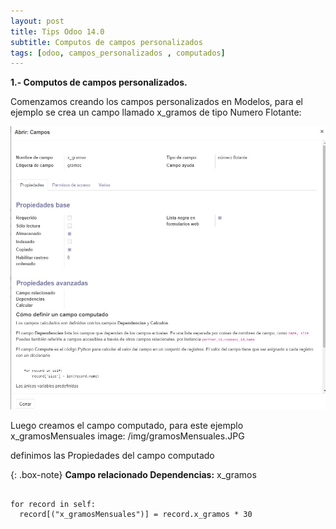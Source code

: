 ```yaml
---
layout: post
title: Tips Odoo 14.0
subtitle: Computos de campos personalizados
tags: [odoo, campos_personalizados , computados]
---
```



**1.- Computos de campos personalizados.**


Comenzamos creando los campos personalizados en Modelos, para el ejemplo se crea un campo llamado x_gramos de tipo Numero Flotante:

![Captura1]( /img/gramos.JPG)


Luego creamos el campo computado, para este ejemplo x_gramosMensuales
image: /img/gramosMensuales.JPG

definimos las Propiedades del campo computado



{: .box-note}
**Campo relacionado Dependencias:** x_gramos

~~~

for record in self:
  record[("x_gramosMensuales")] = record.x_gramos * 30
  
~~~

